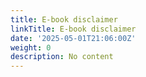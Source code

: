```yaml
---
title: E-book disclaimer
linkTitle: E-book disclaimer
date: '2025-05-01T21:06:00Z'
weight: 0
description: No content
---
```



